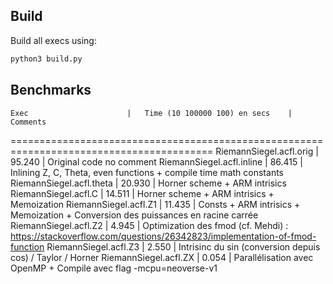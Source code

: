 ## Build

Build all execs using: 
```python
python3 build.py
```

## Benchmarks

    Exec                      |   Time (10 100000 100) en secs    |   Comments
=========================================================================================
RiemannSiegel.acfl.orig       |                 95.240            | Original code no comment
RiemannSiegel.acfl.inline     |                 86.415            | Inlining Z, C, Theta, even functions + compile time math constants
RiemannSiegel.acfl.theta      |                 20.930            | Horner scheme + ARM intrisics
RiemannSiegel.acfl.C          |                 14.511            | Horner scheme + ARM intrisics + Memoization
RiemannSiegel.acfl.Z1         |                 11.435            | Consts + ARM intrisics + Memoization + Conversion des puissances en racine carrée
RiemannSiegel.acfl.Z2         |                 4.945             | Optimization des fmod (cf. Mehdi) : https://stackoverflow.com/questions/26342823/implementation-of-fmod-function
RiemannSiegel.acfl.Z3         |                 2.550             | Intrisinc du sin (conversion depuis cos) / Taylor / Horner
RiemannSiegel.acfl.ZX         |                 0.054             | Parallélisation avec OpenMP + Compile avec flag -mcpu=neoverse-v1